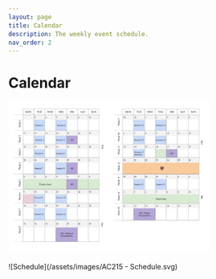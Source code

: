 ```yaml
---
layout: page
title: Calendar
description: The weekly event schedule.
nav_order: 2
---
```


# Calendar 


<img src="/assets/images/AC215 - Schedule.svg" alt="drawing" width="400"/>


![Schedule](/assets/images/AC215 - Schedule.svg)
